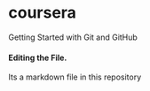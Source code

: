 # coursera
Getting Started with Git and GitHub

#### Editing the File.
Its a markdown file in this repository
